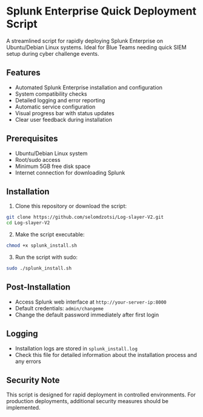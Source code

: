 # Splunk Enterprise Quick Deployment Script

A streamlined script for rapidly deploying Splunk Enterprise on Ubuntu/Debian Linux systems. Ideal for Blue Teams needing quick SIEM setup during cyber challenge events.

## Features

- Automated Splunk Enterprise installation and configuration
- System compatibility checks
- Detailed logging and error reporting
- Automatic service configuration
- Visual progress bar with status updates
- Clear user feedback during installation

## Prerequisites

- Ubuntu/Debian Linux system
- Root/sudo access
- Minimum 5GB free disk space
- Internet connection for downloading Splunk

## Installation

1. Clone this repository or download the script:
```bash
git clone https://github.com/selomdzotsi/Log-slayer-V2.git
cd Log-slayer-V2
```

2. Make the script executable:
```bash
chmod +x splunk_install.sh
```

3. Run the script with sudo:
```bash
sudo ./splunk_install.sh
```

## Post-Installation

- Access Splunk web interface at `http://your-server-ip:8000`
- Default credentials: `admin/changeme`
- Change the default password immediately after first login

## Logging

- Installation logs are stored in `splunk_install.log`
- Check this file for detailed information about the installation process and any errors

## Security Note

This script is designed for rapid deployment in controlled environments. For production deployments, additional security measures should be implemented.
